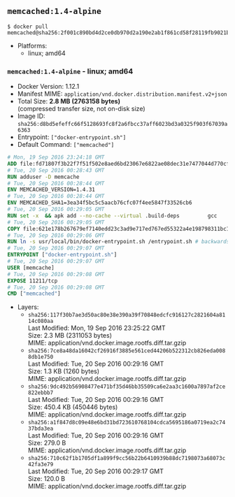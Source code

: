 ## `memcached:1.4-alpine`

```console
$ docker pull memcached@sha256:2f001c890bd4d2ce0db970d2a190e2ab1f861cd58f28119fb9021bf1d91f2d0c
```

-	Platforms:
	-	linux; amd64

### `memcached:1.4-alpine` - linux; amd64

-	Docker Version: 1.12.1
-	Manifest MIME: `application/vnd.docker.distribution.manifest.v2+json`
-	Total Size: **2.8 MB (2763158 bytes)**  
	(compressed transfer size, not on-disk size)
-	Image ID: `sha256:d8bd5efeffc66f5128693fc8f2a6fbcc37aff6023bd3a0325f903f67039a6363`
-	Entrypoint: `["docker-entrypoint.sh"]`
-	Default Command: `["memcached"]`

```dockerfile
# Mon, 19 Sep 2016 23:24:18 GMT
ADD file:fd71807f3b22f7f51f502e8aed6bd23067e6822ae08dec31e7477044d770cf48 in / 
# Tue, 20 Sep 2016 00:28:43 GMT
RUN adduser -D memcache
# Tue, 20 Sep 2016 00:28:44 GMT
ENV MEMCACHED_VERSION=1.4.31
# Tue, 20 Sep 2016 00:28:44 GMT
ENV MEMCACHED_SHA1=3ea34f5bc5c5aacb76cfc07f4ee5847f33526cb6
# Tue, 20 Sep 2016 00:29:05 GMT
RUN set -x 	&& apk add --no-cache --virtual .build-deps 		gcc 		libc-dev 		libevent-dev 		linux-headers 		make 		perl 		tar 	&& wget -O memcached.tar.gz "http://memcached.org/files/memcached-$MEMCACHED_VERSION.tar.gz" 	&& echo "$MEMCACHED_SHA1  memcached.tar.gz" | sha1sum -c - 	&& mkdir -p /usr/src/memcached 	&& tar -xzf memcached.tar.gz -C /usr/src/memcached --strip-components=1 	&& rm memcached.tar.gz 	&& cd /usr/src/memcached 	&& ./configure 	&& make -j$(getconf _NPROCESSORS_ONLN) 	&& make install 	&& cd / && rm -rf /usr/src/memcached 	&& runDeps="$( 		scanelf --needed --nobanner --recursive /usr/local 			| awk '{ gsub(/,/, "\nso:", $2); print "so:" $2 }' 			| sort -u 			| xargs -r apk info --installed 			| sort -u 	)" 	&& apk add --virtual .memcached-rundeps $runDeps 	&& apk del .build-deps
# Tue, 20 Sep 2016 00:29:05 GMT
COPY file:621e178b267679ef7140edd23c3ad9e717ed767ed55322a4e198798311bc1d36 in /usr/local/bin/ 
# Tue, 20 Sep 2016 00:29:06 GMT
RUN ln -s usr/local/bin/docker-entrypoint.sh /entrypoint.sh # backwards compat
# Tue, 20 Sep 2016 00:29:07 GMT
ENTRYPOINT ["docker-entrypoint.sh"]
# Tue, 20 Sep 2016 00:29:07 GMT
USER [memcache]
# Tue, 20 Sep 2016 00:29:08 GMT
EXPOSE 11211/tcp
# Tue, 20 Sep 2016 00:29:08 GMT
CMD ["memcached"]
```

-	Layers:
	-	`sha256:117f30b7ae3d50ac80e38e390a39f70848edcfc916127c2821604a8114c080aa`  
		Last Modified: Mon, 19 Sep 2016 23:25:22 GMT  
		Size: 2.3 MB (2311053 bytes)  
		MIME: application/vnd.docker.image.rootfs.diff.tar.gzip
	-	`sha256:7ce8a48da16042cf26916f3885e561ced44206b522312cb826eda0088db1e750`  
		Last Modified: Tue, 20 Sep 2016 00:29:16 GMT  
		Size: 1.3 KB (1260 bytes)  
		MIME: application/vnd.docker.image.rootfs.diff.tar.gzip
	-	`sha256:9dc492b56908477e471bf35d46bb35509ca6e2aa3c1600a7897af2ce822ebbb7`  
		Last Modified: Tue, 20 Sep 2016 00:29:16 GMT  
		Size: 450.4 KB (450446 bytes)  
		MIME: application/vnd.docker.image.rootfs.diff.tar.gzip
	-	`sha256:a1f847d8c09e48e6bd31bd723610768104cdca5695186a0719ea2c7437bda3ea`  
		Last Modified: Tue, 20 Sep 2016 00:29:16 GMT  
		Size: 279.0 B  
		MIME: application/vnd.docker.image.rootfs.diff.tar.gzip
	-	`sha256:710c62f1b1705df1a899f9cc56b22b6410939b88dc7198073a68073c42fa3e79`  
		Last Modified: Tue, 20 Sep 2016 00:29:17 GMT  
		Size: 120.0 B  
		MIME: application/vnd.docker.image.rootfs.diff.tar.gzip

